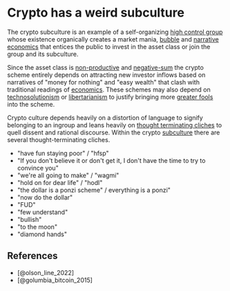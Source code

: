 # Crypto has a weird subculture
The crypto subculture is an example of a self-organizing [high control group](../concepts/high-control-group.md) whose existence organically creates a market mania, [bubble](../concepts/bubble.md) and [narrative economics](../concepts/narrative-economics.md) that entices the public to invest in the asset class or join the group and its subculture.

Since the asset class is [non-productive](../concepts/productive-asset.md) and [negative-sum](negative-sum.md) the crypto scheme entirely depends on attracting new investor inflows based on narratives of "money for nothing" and "easy wealth" that clash with traditional readings of [economics](../concepts/ideologies/keynsian-economics.md). These schemes may also depend on [technosolutionism](../concepts/ideologies/technosolutionism.md) or [libertarianism](../concepts/ideologies/libertarianism.md) to justify bringing more [greater fools](../concepts/greater-fool-theory.md) into the scheme.

Crypto culture depends heavily on a distortion of language to signify belonging to an ingroup and leans heavily on [thought terminating cliches](../concepts/thought-terminating-cliches.md) to quell dissent and rational discourse. Within the crypto [subculture](../claims/weird-culture.md) there are several thought-terminating cliches.

* "have fun staying poor" / "hfsp"
* "If you don't believe it or don't get it, I don't have the time to try to convince you"
* "we're all going to make" / "wagmi"
* "hold on for dear life" / "hodl"
* "the dollar is a ponzi scheme" / everything is a ponzi"
* "now do the dollar"
* "FUD"
* "few understand"
* "bullish"
* "to the moon"
* "diamond hands"

## References
* [@olson_line_2022]
* [@golumbia_bitcoin_2015]